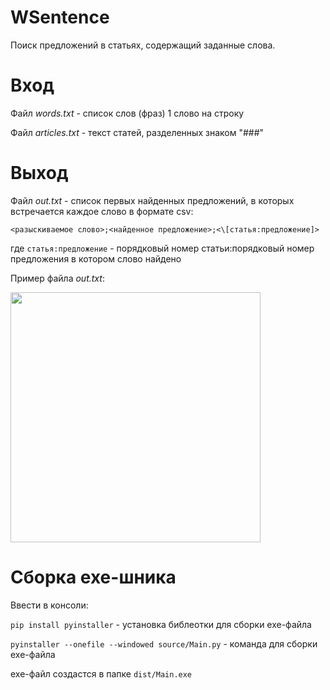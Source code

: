 # WSentence
Поиск предложений в статьях, содержащий заданные слова.

# Вход
Файл _words.txt_ - список слов (фраз) 1 cлово на строку

Файл _articles.txt_ - текст статей, разделенных знаком "###"

# Выход
Файл _out.txt_ - список первых найденных предложений, в которых встречается каждое слово в формате csv:

`<разыскиваемое слово>;<найденное предложение>;<\[статья:предложение]>`

где `статья:предложение` - порядковый номер статьи:порядковый номер предложения в котором слово найдено

Пример файла _out.txt_:

<img src="https://user-images.githubusercontent.com/41264164/179364372-fc21d1ad-a51d-494b-9465-74970c99d2b6.png" width="400" />

# Сборка exe-шника
Ввести в консоли:

`pip install pyinstaller` - установка библеотки для сборки exe-файла

`pyinstaller --onefile --windowed source/Main.py` - команда для сборки exe-файла

exe-файл создастся в папке `dist/Main.exe`
